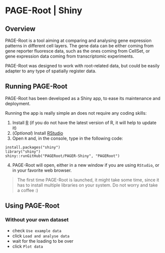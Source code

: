 # PAGE-Root | Shiny

## Overview

PAGE-Root is a tool aiming at comparing and analysing gene expression patterns in different cell layers. The gene data can be either coming from gene reporter fluoresce data, such as the ones coming from CellSet, or gene expression data coming from transcriptomic experiments. 

PAGE-Root was designed to work with root-related data, but could be easily adapter to any type of spatially register data. 


## Running PAGE-Root

PAGE-Root has been developed as a Shiny app, to ease its maintenance and deployment. 

Running the app is really simple an does not require any coding skills:

1. Install [R](https://www.r-project.org/) (if you do not have the latest version of R, it will help to update it)
2. (*Optional*) Install [RStudio](https://www.rstudio.com/) 
3. Open `R` and, in the console, type in the following code:

``` 
install.packages("shiny")
library("shiny")
shiny::runGitHub("PAGERoot/PAGER-Shiny", "PAGERoot")
```

4. PAGE-Root will open, either in a new window if you are using `RStudio`, or in your favorite web browser.


> The first time PAGE-Root is launched, it might take some time, since it has to install multiple libraries on your system. Do not worry and take a coffee :)


## Using PAGE-Root

### Without your own dataset

- check `Use example data`
- click `Load and analyse data`
- wait for the loading to be over
- click `Plot data`
